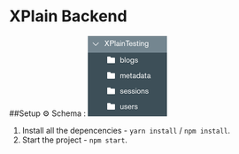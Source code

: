 # XPlain Backend 

##Setup ⚙️
Schema :
        ![SCHEMA](/backend/images/schema.png "")

1. Install all the depencencies - `yarn install` / `npm install`.
2. Start the project - `npm start`.

